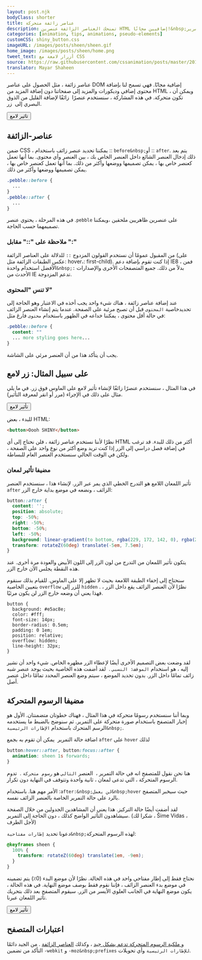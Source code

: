 ```yaml
---
layout: post.njk
bodyClass: shorter
title: عناصر زائفة متحركة
description: تمنحك العناصر الزائفة عنصرين HTML إضافيين مجانًا!&nbsp;في ما يلي كيفية تنشيطها عند التمرير.&nbsp;استخدمها بحكمة.
categories: [animation, tips, animations, pseudo-elements]
customCSS: shiny_button.css
imageURL: /images/posts/sheen/sheen.gif
home_image: /images/posts/sheen/home.png
tweet_text: أزرار لامعة مع CSS
source: https://raw.githubusercontent.com/cssanimation/posts/master/2015-02-03-pseudo-elements.md
translator: Mayar Shaheen
---
```


عناصر زائفة ، مثل الحصول على عناصر DOM إضافية مجانًا. فهي تسمح لنا بإضافة محتوى إضافي وديكورات والمزيد إلى صفحاتنا دون إضافة المزيد من HTML ، ويمكن أن تكون متحركة. في هذه المشاركة ، سنستخدم عنصرًا&nbsp; زائفًا لإضافة القليل من الذوق البصري إلى&nbsp; زر.

<section class="shiny demo-container tap-to-activate"><button>تاثير لامع</button></section>

## عناصر-الزائفة

ضمن CSS ، يمكننا تحديد عنصر زائف باستخدام&nbsp;:: `before&nbsp;`أو&nbsp;:: `after`. يتم بعد ذلك إدخال العنصر الشائع داخل العنصر الخاص بك ، بين العنصر وأي محتوى. بما أنها تعمل كعنصر خاص بها ، يمكن تصميمها ووضعها وأكثر من ذلك. بما أنها تعمل كعنصر خاص بها ، يمكن تصميمها ووضعها وأكثر من ذلك.

```css
.pebble::before {
  ...
}
.pebble::after {
  ...
}
```

في هذه المرحلة ،&nbsp;يحتوي&nbsp;عنصر&nbsp;.`pebble` على&nbsp;عنصرين&nbsp;ظاهريين ملحقين&nbsp;،ويمكننا تصميمهما&nbsp;حسب الحاجة.

### ملاحظة على &quot;::&quot; مقابل &quot;:&quot;

من المقبول عمومًا أن نستخدم القولون المزدوج&nbsp;`::`&nbsp;للدلالة على العناصر الزائفة (على عكس الطبقات الزائفة مثل: hover،: first-child). إذا كنت تقوم بإضافة دعم IE8 ، فمن الأفضل استخدام واحدة`&nbsp;:`&nbsp;بدلاً من ذلك. جميع المتصفحات الأخرى والإصدارات الأحدث من IE تدعم المزدوجة.

### لا تنس &quot;المحتوى&quot;

عند إضافة عناصر زائفة ، هناك شيء واحد يجب أخذه في الاعتبار وهو الحاجة إلى تحديدخاصية&nbsp;`المحتوى`&nbsp;قبل أن تصبح مرئية على الصفحة. عندما يتم إنشاء العنصر الزائف في حالة أقل محتوى ، يمكننا خداعه في الظهور باستخدام&nbsp;`محتوى`&nbsp;فارغ&nbsp;مثل:

```css
.pebble::before {
  content: ""
  ... more styling goes here...
}
```

يجب أن يتأكد هذا من أن العنصر مرئي على الشاشة.

## على سبيل المثال: زر لامع

في هذا المثال ، سنستخدم عنصرًا زائفًا لإنشاء تأثير لامع على الماوس فوق زر. في ما يلي مثال على ذلك في الإجراء (مرر أو انقر لمعرفة التأثير).

<section class="shiny demo-container tap-to-activate"><button>تأثير لامع</button></section>

للبدء ، بعض HTML:

```html
<button>Oooh SHINY</button>
```

نظرًا لأننا نستخدم عناصر زائفة ، فلن نحتاج إلى أي HTML أكثر من ذلك للبدء. قد ترغب في إضافة فصل دراسي إلى الزر إذا كنت تريد وضع أكثر من نوع واحد على الصفحة ، ولكن في الوقت الحالي سنستخدم العنصر العام للبساطة.

### مضيفا تأثير لمعان

تأثير اللمعان اللامع هو التدرج الخطي الذي يمر عبر الزر. لإنشاء هذا ، سنستخدم العنصر `after` الزائف ، ونضعه في موضع بداية خارج الزر:

```css
button::after {
  content: '';
  position: absolute;
  top: -50%;
  right: -50%;
  bottom: -50%;
  left: -50%;
  background: linear-gradient(to bottom, rgba(229, 172, 142, 0), rgba(255,255,255,0.5) 50%, rgba(229, 172, 142, 0));
  transform: rotateZ(60deg) translate(-5em, 7.5em);
}
```

يتكون تأثير اللمعان من التدرج من لون الزر إلى اللون الأبيض والعودة مرة أخرى. عند هذه النقطة يجلس الآن خارج الزر.

سنحتاج إلى إخفاء الطبقة اللامعة بحيث لا تظهر إلا على الماوس. للقيام بذلك سنقوم بتعيين&nbsp;الخاصية&nbsp;`overflow`&nbsp;للزر&nbsp;إلى&nbsp;`hidden`&nbsp;. نظرًا لأن العنصر الزائف يقع داخل الزر ، فهذا يعني أن وضعه خارج الزر لن يكون مرئيًا.

```
button {
  background: #e5ac8e;
  color: #fff;
  font-size: 14px;
  border-radius: 0.5em;
  padding: 0 1em;
  position: relative;
  overflow: hidden;
  line-height: 32px;
}
```

لقد وضعت بعض التصميم الأخرى أيضًا لإعطاء الزر مظهره الخاص. شيء واحد أن نشير إليه ، هو استخدام&nbsp;`الموقف: النسبي`&nbsp;.&nbsp; لقد أضفت هذه الخاصية بحيث يوجد عنصر شبه زائف تمامًا داخل الزر. بدون تحديد الموضع ، سيتم وضع العنصر المحدد تمامًا داخل عنصر أصل.

## مضيفا الرسوم المتحركة

وبما أننا سنستخدم رسومًا متحركة في هذا المثال ، فهناك خطوتان متضمنتان. الأول هو إخبار المتصفح باستخدام صورة متحركة على التمرير. ثم سنوضح بالضبط ما يستخدمه الرسم المتحرك باستخدام&nbsp;`الإطارات الرئيسية&nbsp;`.

اضافة حالة التمرير&nbsp; يمكن أن تقوم به بجمع&nbsp;`after` على `hover` لذلك&nbsp;

```css
button:hover::after, button:focus::after {
  animation: sheen 1s forwards;
}
```

هنا نحن نقول للمتصفح انه في حالة التمرير ،&nbsp; العنصر `التالي` هو `رسوم متحركة`&nbsp;.&nbsp; تدوم الرسوم المتحركة ، التي تدعى لمعان ، ثانية واحدة وتتوقف في النهاية دون تكرار.

الأمر مهم هنا. باستخدام&nbsp;:`after:&nbsp;لن يعمل&nbsp;hover`&nbsp;حيث سيخبر المتصفح بالرد على حالة التمرير الخاصة بالعنصر الزائف نفسه.

لقد أضفت أيضًا حالة التركيز. هذا يعني أن المشاهدين الجدولين من خلال الصفحة سيشاهدون التأثير الواضح كذلك ، دون الحاجة إلى التمرير. (شكرا لك ،&nbsp;&Scaron;ime Vidas&nbsp;، لأجل الطرف)

دعونا تحديد&nbsp;`إطارات مفتاحية&nbsp;`لهذه الرسوم المتحركة:

```css
@keyframes sheen {
  100% {
    transform: rotateZ(60deg) translate(1em, -9em);
  }
}
```

نحتاج فقط إلى إطار مفتاحي واحد في هذه الحالة. نظرًا لأن موضع البدء (0٪) يتم تضمينه في موضع بدء العنصر الزائف ، فإننا نقوم فقط بوصف موضع النهاية. في هذه الحالة ، يكون موضع النهاية في الجانب العلوي الأيسر من الزر. سيقوم المتصفح بعد ذلك بتحريك تأثير اللمعان عبرنا.

<section class="shiny demo-container tap-to-activate"><button>تأثير لامع</button></section>

## اعتبارات المتصفح

و[ ملكية الرسوم المتحركة تدعم بشكل جيد](http://caniuse.com/#feat=css-animation)&nbsp;، وكذلك&nbsp;[العناصر الزائفة](http://caniuse.com/#feat=css-gencontent)&nbsp;. من الجيد دائمًا التأكد من تضمين&nbsp;`-webkit`&nbsp;و&nbsp;`-moz&nbsp;prefixes`&nbsp;`للإطارات الرئيسية`&nbsp;وأي تحويلات.
